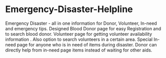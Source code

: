 # Emergency-Disaster-Helpline
Emergency Disaster - all in one information for Donor, Volunteer, In-need and emergency tips.
Designed Blood Donor page for easy Registration and to search blood donor.
Volunteer page for getting volunteer availability information . Also option to search volunteers in a certain area.
Special In-need page for anyone who is in need of items during disaster. Donor can directly help from in-need page items instead of waiting for other aids.
